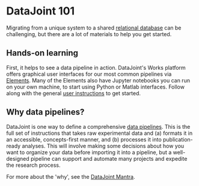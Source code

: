 # DataJoint 101

Migrating from a unique system to a shared
[relational database](../ref-integrity/relational-database) can be challenging, but 
there are a lot of materials to help you get started.

## Hands-on learning

First, it helps to see a data pipeline in action. DataJoint's Works platform
offers graphical user interfaces for our most common pipelines via 
[Elements](../../../elements/index.md). Many of the Elements also have Jupyter notebooks
you can run on your own machine, to start using Python or Matlab interfaces.
Follow along with the general [user instructions](../../elements/user-instructions)
to get started.

## Why data pipelines?

DataJoint is one way to define a comprehensive [data pipelines](./data-pipelines).
This is the full set of instructions that takes raw experimental data and
(a) formats it in an accessible, concepts-first manner, and (b) processes it
into publication-ready analyses. This will involve making some decisions about how
you want to organize your data before importing it into a pipeline, but a well-designed
pipeline can support and automate many projects and expedite the research process.

For more about the 'why', see the [DataJoint Mantra](../mantra).

<!-- TODO Terminology archive/_to_include/3_02 -->
